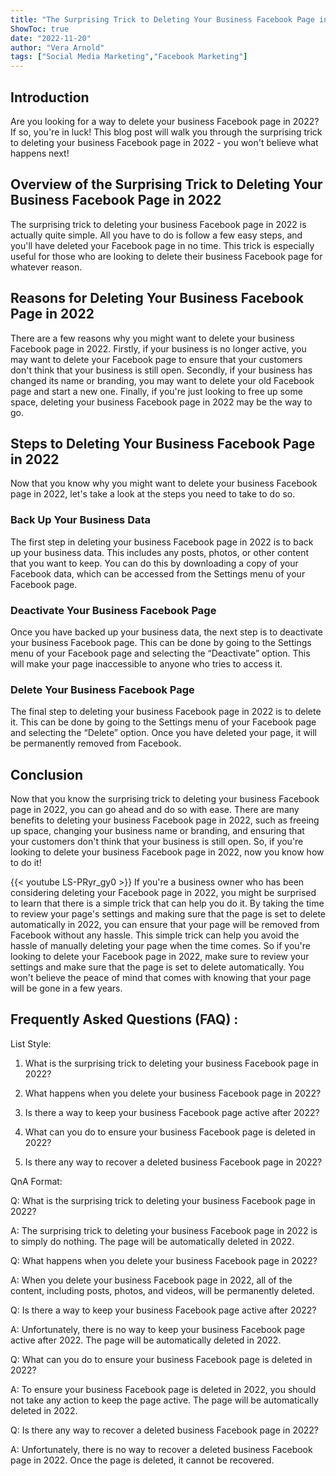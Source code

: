 ```yaml
---
title: "The Surprising Trick to Deleting Your Business Facebook Page in 2022 - You Won't Believe What Happens Next!"
ShowToc: true 
date: "2022-11-20"
author: "Vera Arnold" 
tags: ["Social Media Marketing","Facebook Marketing"]
---
```

## Introduction

Are you looking for a way to delete your business Facebook page in 2022? If so, you're in luck! This blog post will walk you through the surprising trick to deleting your business Facebook page in 2022 - you won't believe what happens next! 

## Overview of the Surprising Trick to Deleting Your Business Facebook Page in 2022

The surprising trick to deleting your business Facebook page in 2022 is actually quite simple. All you have to do is follow a few easy steps, and you'll have deleted your Facebook page in no time. This trick is especially useful for those who are looking to delete their business Facebook page for whatever reason. 

## Reasons for Deleting Your Business Facebook Page in 2022

There are a few reasons why you might want to delete your business Facebook page in 2022. Firstly, if your business is no longer active, you may want to delete your Facebook page to ensure that your customers don't think that your business is still open. Secondly, if your business has changed its name or branding, you may want to delete your old Facebook page and start a new one. Finally, if you're just looking to free up some space, deleting your business Facebook page in 2022 may be the way to go. 

## Steps to Deleting Your Business Facebook Page in 2022

Now that you know why you might want to delete your business Facebook page in 2022, let's take a look at the steps you need to take to do so. 

### Back Up Your Business Data

The first step in deleting your business Facebook page in 2022 is to back up your business data. This includes any posts, photos, or other content that you want to keep. You can do this by downloading a copy of your Facebook data, which can be accessed from the Settings menu of your Facebook page. 

### Deactivate Your Business Facebook Page

Once you have backed up your business data, the next step is to deactivate your business Facebook page. This can be done by going to the Settings menu of your Facebook page and selecting the “Deactivate” option. This will make your page inaccessible to anyone who tries to access it. 

### Delete Your Business Facebook Page

The final step to deleting your business Facebook page in 2022 is to delete it. This can be done by going to the Settings menu of your Facebook page and selecting the “Delete” option. Once you have deleted your page, it will be permanently removed from Facebook. 

## Conclusion

Now that you know the surprising trick to deleting your business Facebook page in 2022, you can go ahead and do so with ease. There are many benefits to deleting your business Facebook page in 2022, such as freeing up space, changing your business name or branding, and ensuring that your customers don't think that your business is still open. So, if you're looking to delete your business Facebook page in 2022, now you know how to do it!

{{< youtube LS-PRyr_gy0 >}} 
If you're a business owner who has been considering deleting your Facebook page in 2022, you might be surprised to learn that there is a simple trick that can help you do it. By taking the time to review your page's settings and making sure that the page is set to delete automatically in 2022, you can ensure that your page will be removed from Facebook without any hassle. This simple trick can help you avoid the hassle of manually deleting your page when the time comes. So if you're looking to delete your Facebook page in 2022, make sure to review your settings and make sure that the page is set to delete automatically. You won't believe the peace of mind that comes with knowing that your page will be gone in a few years.

## Frequently Asked Questions (FAQ) :
List Style:

1. What is the surprising trick to deleting your business Facebook page in 2022?

2. What happens when you delete your business Facebook page in 2022?

3. Is there a way to keep your business Facebook page active after 2022?

4. What can you do to ensure your business Facebook page is deleted in 2022?

5. Is there any way to recover a deleted business Facebook page in 2022?

QnA Format:

Q: What is the surprising trick to deleting your business Facebook page in 2022?

A: The surprising trick to deleting your business Facebook page in 2022 is to simply do nothing. The page will be automatically deleted in 2022.

Q: What happens when you delete your business Facebook page in 2022?

A: When you delete your business Facebook page in 2022, all of the content, including posts, photos, and videos, will be permanently deleted.

Q: Is there a way to keep your business Facebook page active after 2022?

A: Unfortunately, there is no way to keep your business Facebook page active after 2022. The page will be automatically deleted in 2022.

Q: What can you do to ensure your business Facebook page is deleted in 2022?

A: To ensure your business Facebook page is deleted in 2022, you should not take any action to keep the page active. The page will be automatically deleted in 2022.

Q: Is there any way to recover a deleted business Facebook page in 2022?

A: Unfortunately, there is no way to recover a deleted business Facebook page in 2022. Once the page is deleted, it cannot be recovered.


